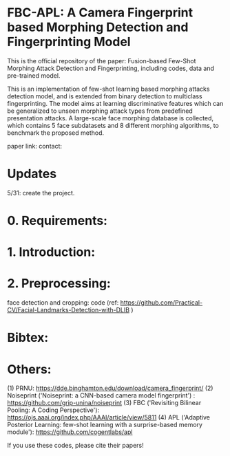 # FBC-APL: A Camera Fingerprint based Morphing Detection and Fingerprinting Model
This is the official repository of the paper: Fusion-based Few-Shot Morphing Attack Detection and Fingerprinting, including codes, data and pre-trained model.

This is an implementation of few-shot learning based morphing attacks detection model, and is extended from binary detection to multiclass fingerprinting. The model aims at learning discriminative features which can be generalized to unseen morphing attack types from predefined presentation attacks. A large-scale face morphing database is collected, which contains 5 face subdatasets and 8 different morphing algorithms, to benchmark the proposed method.

paper link:
contact:
# Updates
  5/31: create the project.



# 0. Requirements:

# 1. Introduction:

# 2. Preprocessing: 
  face detection and cropping: code (ref: https://github.com/Practical-CV/Facial-Landmarks-Detection-with-DLIB ) 


# Bibtex:



# Others:
(1) PRNU: https://dde.binghamton.edu/download/camera_fingerprint/
(2) Noiseprint ('Noiseprint: a CNN-based camera model fingerprint') : https://github.com/grip-unina/noiseprint
(3) FBC ('Revisiting Bilinear Pooling: A Coding Perspective'): https://ojs.aaai.org/index.php/AAAI/article/view/5811
(4) APL ('Adaptive Posterior Learning: few-shot learning with a surprise-based memory module'): https://github.com/cogentlabs/apl

If you use these codes, please cite their papers!
